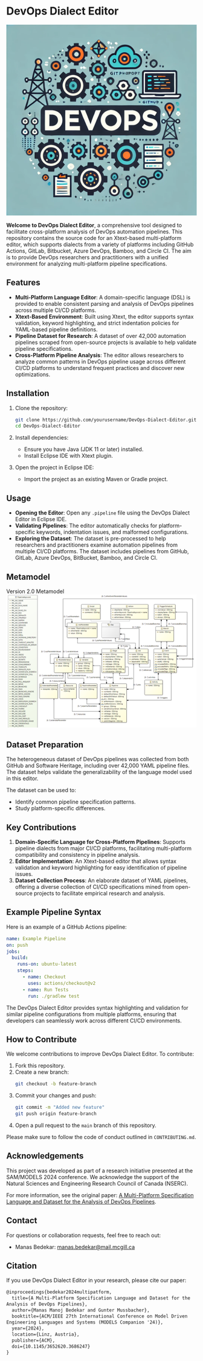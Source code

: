 # DevOps Dialect Editor
![DevOps Dialect Editor Logo](DevOps_Dialect_Editor.png)


**Welcome to DevOps Dialect Editor**, a comprehensive tool designed to facilitate cross-platform analysis of DevOps automation pipelines. This repository contains the source code for an Xtext-based multi-platform editor, which supports dialects from a variety of platforms including GitHub Actions, GitLab, Bitbucket, Azure DevOps, Bamboo, and Circle CI. The aim is to provide DevOps researchers and practitioners with a unified environment for analyzing multi-platform pipeline specifications.

## Features

- **Multi-Platform Language Editor**: A domain-specific language (DSL) is provided to enable consistent parsing and analysis of DevOps pipelines across multiple CI/CD platforms.
- **Xtext-Based Environment**: Built using Xtext, the editor supports syntax validation, keyword highlighting, and strict indentation policies for YAML-based pipeline definitions.
- **Pipeline Dataset for Research**: A dataset of over 42,000 automation pipelines scraped from open-source projects is available to help validate pipeline specifications.
- **Cross-Platform Pipeline Analysis**: The editor allows researchers to analyze common patterns in DevOps pipeline usage across different CI/CD platforms to understand frequent practices and discover new optimizations.

## Installation

1. Clone the repository:
   ```sh
   git clone https://github.com/yourusername/DevOps-Dialect-Editor.git
   cd DevOps-Dialect-Editor
   ```

2. Install dependencies:
   - Ensure you have Java (JDK 11 or later) installed.
   - Install Eclipse IDE with Xtext plugin.

3. Open the project in Eclipse IDE:
   - Import the project as an existing Maven or Gradle project.

## Usage

- **Opening the Editor**: Open any `.pipeline` file using the DevOps Dialect Editor in Eclipse IDE.
- **Validating Pipelines**: The editor automatically checks for platform-specific keywords, indentation issues, and malformed configurations.
- **Exploring the Dataset**: The dataset is pre-processed to help researchers and practitioners examine automation pipelines from multiple CI/CD platforms. The dataset includes pipelines from GitHub, GitLab, Azure DevOps, BitBucket, Bamboo, and Circle CI.

## Metamodel
Version 2.0 Metamodel
![Metamodel](Version-2-Metamodel.PNG)

## Dataset Preparation

The heterogeneous dataset of DevOps pipelines was collected from both GitHub and Software Heritage, including over 42,000 YAML pipeline files. The dataset helps validate the generalizability of the language model used in this editor.

The dataset can be used to:
- Identify common pipeline specification patterns.
- Study platform-specific differences.

## Key Contributions

1. **Domain-Specific Language for Cross-Platform Pipelines**: Supports pipeline dialects from major CI/CD platforms, facilitating multi-platform compatibility and consistency in pipeline analysis.
2. **Editor Implementation**: An Xtext-based editor that allows syntax validation and keyword highlighting for easy identification of pipeline issues.
3. **Dataset Collection Process**: An elaborate dataset of YAML pipelines, offering a diverse collection of CI/CD specifications mined from open-source projects to facilitate empirical research and analysis.

## Example Pipeline Syntax

Here is an example of a GitHub Actions pipeline:

```yaml
name: Example Pipeline
on: push
jobs:
  build:
    runs-on: ubuntu-latest
    steps:
      - name: Checkout
        uses: actions/checkout@v2
      - name: Run Tests
        run: ./gradlew test
```

The DevOps Dialect Editor provides syntax highlighting and validation for similar pipeline configurations from multiple platforms, ensuring that developers can seamlessly work across different CI/CD environments.

## How to Contribute

We welcome contributions to improve DevOps Dialect Editor. To contribute:

1. Fork this repository.
2. Create a new branch:
   ```sh
   git checkout -b feature-branch
   ```
3. Commit your changes and push:
   ```sh
   git commit -m "Added new feature"
   git push origin feature-branch
   ```
4. Open a pull request to the `main` branch of this repository.

Please make sure to follow the code of conduct outlined in `CONTRIBUTING.md`.

<!-- ## License

This project is licensed under the MIT License. See the `LICENSE` file for more details. -->

## Acknowledgements

This project was developed as part of a research initiative presented at the SAM/MODELS 2024 conference. We acknowledge the support of the Natural Sciences and Engineering Research Council of Canada (NSERC).

For more information, see the original paper: [A Multi-Platform Specification Language and Dataset for the Analysis of DevOps Pipelines](https://doi.org/10.1145/3652620.3686247).

## Contact

For questions or collaboration requests, feel free to reach out:
- Manas Bedekar: [manas.bedekar@mail.mcgill.ca](mailto:manas.bedekar@mail.mcgill.ca)

## Citation

If you use DevOps Dialect Editor in your research, please cite our paper:
```
@inproceedings{bedekar2024multipatform,
  title={A Multi-Platform Specification Language and Dataset for the Analysis of DevOps Pipelines},
  author={Manas Manoj Bedekar and Gunter Mussbacher},
  booktitle={ACM/IEEE 27th International Conference on Model Driven Engineering Languages and Systems (MODELS Companion '24)},
  year={2024},
  location={Linz, Austria},
  publisher={ACM},
  doi={10.1145/3652620.3686247}
}
```

